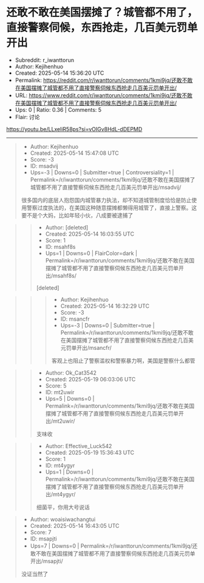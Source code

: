 # 还敢不敢在美国摆摊了？城管都不用了，直接警察伺候，东西抢走，几百美元罚单开出

- Subreddit: r_iwanttorun
- Author: Kejihenhuo
- Created: 2025-05-14 15:36:20 UTC
- Permalink: https://reddit.com/r/iwanttorun/comments/1kmi9jq/还敢不敢在美国摆摊了城管都不用了直接警察伺候东西抢走几百美元罚单开出/
- URL: https://www.reddit.com/r/iwanttorun/comments/1kmi9jq/还敢不敢在美国摆摊了城管都不用了直接警察伺候东西抢走几百美元罚单开出/
- Ups: 0 | Ratio: 0.36 | Comments: 5
- Flair: 讨论


<https://youtu.be/LLxeliR58ps?si=vOIGv8HdL-dDEPMD>


---

> - Author: Kejihenhuo
> - Created: 2025-05-14 15:47:08 UTC
> - Score: -3
> - ID: msadvij
> - Ups=-3 | Downs=0 | Submitter=true | Controversiality=1 | Permalink=/r/iwanttorun/comments/1kmi9jq/还敢不敢在美国摆摊了城管都不用了直接警察伺候东西抢走几百美元罚单开出/msadvij/
>
> 很多国内的底层人抱怨国内城管暴力执法，却不知道城管制度恰恰是防止使用警察过度执法的，在美国这种随意摆摊都懒得用城管了，直接上警察。这要不是个大妈，比如年轻小伙，八成要被逮捕了

>> - Author: [deleted]
>> - Created: 2025-05-14 16:03:55 UTC
>> - Score: 1
>> - ID: msahf8s
>> - Ups=1 | Downs=0 | FlairColor=dark | Permalink=/r/iwanttorun/comments/1kmi9jq/还敢不敢在美国摆摊了城管都不用了直接警察伺候东西抢走几百美元罚单开出/msahf8s/
>>
>> [deleted]

>>> - Author: Kejihenhuo
>>> - Created: 2025-05-14 16:32:29 UTC
>>> - Score: -3
>>> - ID: msancfr
>>> - Ups=-3 | Downs=0 | Submitter=true | Permalink=/r/iwanttorun/comments/1kmi9jq/还敢不敢在美国摆摊了城管都不用了直接警察伺候东西抢走几百美元罚单开出/msancfr/
>>>
>>> 客观上也阻止了警察滥权和警察暴力啊，美国是警察什么都管

>> - Author: Ok_Cat3542
>> - Created: 2025-05-19 06:03:06 UTC
>> - Score: 5
>> - ID: mt2uwir
>> - Ups=5 | Downs=0 | Permalink=/r/iwanttorun/comments/1kmi9jq/还敢不敢在美国摆摊了城管都不用了直接警察伺候东西抢走几百美元罚单开出/mt2uwir/
>>
>> 支味收

>> - Author: Effective_Luck542
>> - Created: 2025-05-19 15:36:43 UTC
>> - Score: 1
>> - ID: mt4ygyr
>> - Ups=1 | Downs=0 | Permalink=/r/iwanttorun/comments/1kmi9jq/还敢不敢在美国摆摊了城管都不用了直接警察伺候东西抢走几百美元罚单开出/mt4ygyr/
>>
>> 细菌平，你用大号说话

> - Author: woaisiwachangtui
> - Created: 2025-05-14 16:43:05 UTC
> - Score: 7
> - ID: msapjti
> - Ups=7 | Downs=0 | Permalink=/r/iwanttorun/comments/1kmi9jq/还敢不敢在美国摆摊了城管都不用了直接警察伺候东西抢走几百美元罚单开出/msapjti/
>
> 没证当然了
